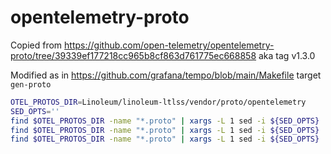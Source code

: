 # opentelemetry-proto 

Copied from https://github.com/open-telemetry/opentelemetry-proto/tree/39339ef177218cc965b8cf863d761775ec668858 aka tag v1.3.0

Modified as in https://github.com/grafana/tempo/blob/main/Makefile target `gen-proto`

```bash
OTEL_PROTOS_DIR=Linoleum/linoleum-ltlss/vendor/proto/opentelemetry
SED_OPTS=''
find $OTEL_PROTOS_DIR -name "*.proto" | xargs -L 1 sed -i ${SED_OPTS} 's+ opentelemetry.proto+ tempopb+g'
find $OTEL_PROTOS_DIR -name "*.proto" | xargs -L 1 sed -i ${SED_OPTS} 's+go.opentelemetry.io/proto/otlp+github.com/grafana/tempo/pkg/tempopb+g'
find $OTEL_PROTOS_DIR -name "*.proto" | xargs -L 1 sed -i ${SED_OPTS} 's+import "opentelemetry/proto/+import "+g'
```